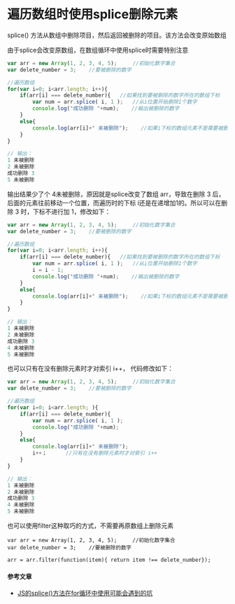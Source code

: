 # 遍历数组时使用splice删除元素

splice\(\) 方法从数组中删除项目，然后返回被删除的项目。该方法会改变原始数组

由于splice会改变原数组，在数组循环中使用splice时需要特别注意

```js
var arr = new Array(1, 2, 3, 4, 5);     //初始化数字集合
var delete_number = 3;    //要被删除的数字

//遍历数组
for(var i=0; i<arr.length; i++){
    if(arr[i] === delete_number){   //如果找到要被删除的数字所在的数组下标
        var num = arr.splice( i, 1 );   //从i位置开始删除1个数字
        console.log("成功删除 "+num);    //输出被删除的数字
    }
    else{
        console.log(arr[i]+" 未被删除");    //如果i下标的数组元素不是需要被删除的数字，就输出数字
    }
}

// 输出：
1 未被删除
2 未被删除
成功删除 3
5 未被删除
```

输出结果少了个 4未被删除，原因就是splice改变了数组 arr，导致在删除 3 后，后面的元素往前移动一个位置，而遍历时的下标 i还是在递增加1的。所以可以在删除 3 时，下标不进行加 1，修改如下：

```js
var arr = new Array(1, 2, 3, 4, 5);     //初始化数字集合
var delete_number = 3;    //要被删除的数字

//遍历数组
for(var i=0; i<arr.length; i++){
    if(arr[i] === delete_number){   //如果找到要被删除的数字所在的数组下标
        var num = arr.splice( i, 1 );   //从i位置开始删除1个数字
        i = i - 1;
        console.log("成功删除 "+num);    //输出被删除的数字
    }
    else{
        console.log(arr[i]+" 未被删除");    //如果i下标的数组元素不是需要被删除的数字，就输出数字
    }
}

// 输出：
1 未被删除
2 未被删除
成功删除 3
4 未被删除
5 未被删除
```

也可以只有在没有删除元素时才对索引 i++， 代码修改如下：

```js
var arr = new Array(1, 2, 3, 4, 5);     //初始化数字集合
var delete_number = 3;    //要被删除的数字

//遍历数组
for(var i=0; i<arr.length; ){
    if(arr[i] === delete_number){   
        var num = arr.splice( i, 1 );   
        console.log("成功删除 "+num);    
    }
    else{
        console.log(arr[i]+" 未被删除");   
        i++；      //只有在没有删除元素时才对索引 i++
    }
}

// 输出：
1 未被删除
2 未被删除
成功删除 3
4 未被删除
5 未被删除
```

也可以使用filter这种取巧的方式，不需要再原数组上删除元素

```
var arr = new Array(1, 2, 3, 4, 5);     //初始化数字集合
var delete_number = 3;    //要被删除的数字

arr = arr.filter(function(item){ return item !== delete_number});
```

#### 参考文章

* [JS的splice\(\)方法在for循环中使用可能会遇到的坑](https://blog.csdn.net/a727911438/article/details/55224532)



